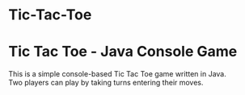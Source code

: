# Tic-Tac-Toe
# Tic Tac Toe - Java Console Game

This is a simple console-based Tic Tac Toe game written in Java.  
Two players can play by taking turns entering their moves.
